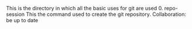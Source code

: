 This is the directory in which all the basic uses for git are used
0. repo-session 
This the command used to create the git repository.
Collaboration: be up to date
